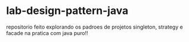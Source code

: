 # lab-design-pattern-java
repositorio feito explorando os padroes de projetos singleton, strategy e facade na pratica com java puro!!

